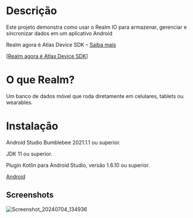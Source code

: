 # Descrição 
Este projeto demonstra como usar o Realm IO para armazenar, gerenciar e sincronizar dados em um aplicativo Android

Realm agora é Atlas Device SDK – [Saiba mais](https://www.mongodb.com/blog/post/realm-now-part-atlas-platform)

[[Realm agora é Atlas Device SDK](https://www.mongodb.com/blog/post/realm-now-part-atlas-platform)]


# O que Realm? 

Um banco de dados móvel que roda diretamente em celulares, tablets ou wearables.

# Instalação 

Android Studio Bumblebee 2021.1.1 ou superior.

JDK 11 ou superior.

Plugin Kotlin para Android Studio, versão 1.6.10 ou superior.

[Android](https://www.mongodb.com/docs/atlas/device-sdks/sdk/kotlin/install/#std-label-kotlin-install-android)

## Screenshots


![Screenshot_20240704_134936](https://github.com/felipe-matos/RealmApp/assets/70587403/290be992-fc57-485a-b293-e326455d8ac9)
